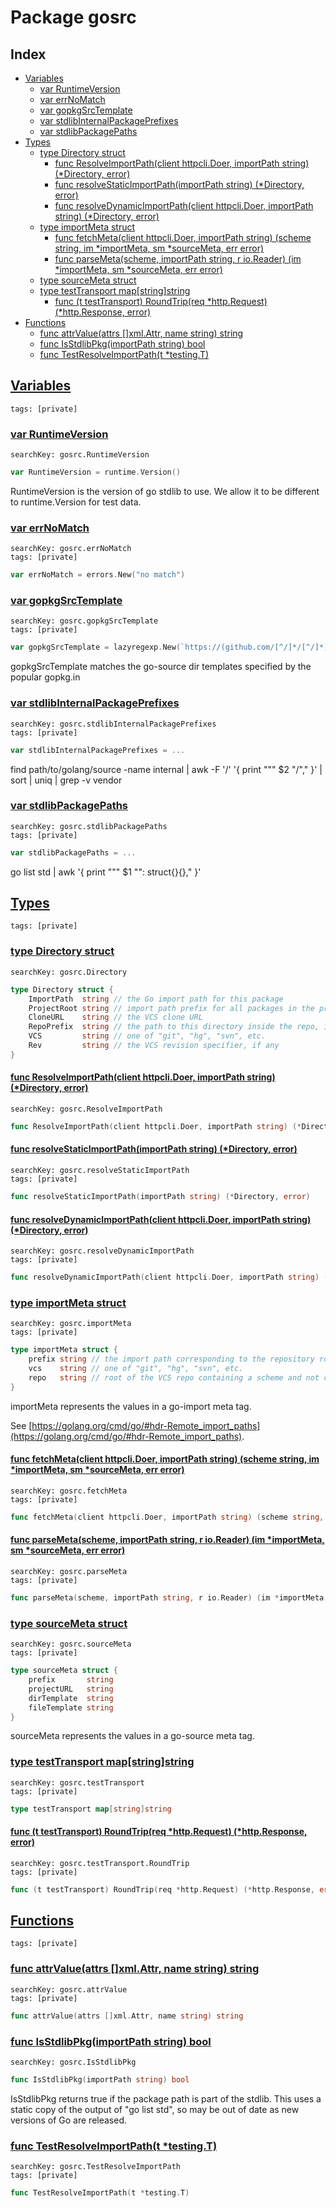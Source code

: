 # Package gosrc

## Index

* [Variables](#var)
    * [var RuntimeVersion](#RuntimeVersion)
    * [var errNoMatch](#errNoMatch)
    * [var gopkgSrcTemplate](#gopkgSrcTemplate)
    * [var stdlibInternalPackagePrefixes](#stdlibInternalPackagePrefixes)
    * [var stdlibPackagePaths](#stdlibPackagePaths)
* [Types](#type)
    * [type Directory struct](#Directory)
        * [func ResolveImportPath(client httpcli.Doer, importPath string) (*Directory, error)](#ResolveImportPath)
        * [func resolveStaticImportPath(importPath string) (*Directory, error)](#resolveStaticImportPath)
        * [func resolveDynamicImportPath(client httpcli.Doer, importPath string) (*Directory, error)](#resolveDynamicImportPath)
    * [type importMeta struct](#importMeta)
        * [func fetchMeta(client httpcli.Doer, importPath string) (scheme string, im *importMeta, sm *sourceMeta, err error)](#fetchMeta)
        * [func parseMeta(scheme, importPath string, r io.Reader) (im *importMeta, sm *sourceMeta, err error)](#parseMeta)
    * [type sourceMeta struct](#sourceMeta)
    * [type testTransport map[string]string](#testTransport)
        * [func (t testTransport) RoundTrip(req *http.Request) (*http.Response, error)](#testTransport.RoundTrip)
* [Functions](#func)
    * [func attrValue(attrs []xml.Attr, name string) string](#attrValue)
    * [func IsStdlibPkg(importPath string) bool](#IsStdlibPkg)
    * [func TestResolveImportPath(t *testing.T)](#TestResolveImportPath)


## <a id="var" href="#var">Variables</a>

```
tags: [private]
```

### <a id="RuntimeVersion" href="#RuntimeVersion">var RuntimeVersion</a>

```
searchKey: gosrc.RuntimeVersion
```

```Go
var RuntimeVersion = runtime.Version()
```

RuntimeVersion is the version of go stdlib to use. We allow it to be different to runtime.Version for test data. 

### <a id="errNoMatch" href="#errNoMatch">var errNoMatch</a>

```
searchKey: gosrc.errNoMatch
tags: [private]
```

```Go
var errNoMatch = errors.New("no match")
```

### <a id="gopkgSrcTemplate" href="#gopkgSrcTemplate">var gopkgSrcTemplate</a>

```
searchKey: gosrc.gopkgSrcTemplate
tags: [private]
```

```Go
var gopkgSrcTemplate = lazyregexp.New(`https://(github.com/[^/]*/[^/]*)/tree/([^/]*)\{/dir\}`)
```

gopkgSrcTemplate matches the go-source dir templates specified by the popular gopkg.in 

### <a id="stdlibInternalPackagePrefixes" href="#stdlibInternalPackagePrefixes">var stdlibInternalPackagePrefixes</a>

```
searchKey: gosrc.stdlibInternalPackagePrefixes
tags: [private]
```

```Go
var stdlibInternalPackagePrefixes = ...
```

find path/to/golang/source -name internal | awk -F '/' '{ print "\"" $2 "/\"," }' | sort | uniq | grep -v vendor 

### <a id="stdlibPackagePaths" href="#stdlibPackagePaths">var stdlibPackagePaths</a>

```
searchKey: gosrc.stdlibPackagePaths
tags: [private]
```

```Go
var stdlibPackagePaths = ...
```

go list std | awk '{ print "\"" $1 "\": struct{}{}," }' 

## <a id="type" href="#type">Types</a>

```
tags: [private]
```

### <a id="Directory" href="#Directory">type Directory struct</a>

```
searchKey: gosrc.Directory
```

```Go
type Directory struct {
	ImportPath  string // the Go import path for this package
	ProjectRoot string // import path prefix for all packages in the project
	CloneURL    string // the VCS clone URL
	RepoPrefix  string // the path to this directory inside the repo, if set
	VCS         string // one of "git", "hg", "svn", etc.
	Rev         string // the VCS revision specifier, if any
}
```

#### <a id="ResolveImportPath" href="#ResolveImportPath">func ResolveImportPath(client httpcli.Doer, importPath string) (*Directory, error)</a>

```
searchKey: gosrc.ResolveImportPath
```

```Go
func ResolveImportPath(client httpcli.Doer, importPath string) (*Directory, error)
```

#### <a id="resolveStaticImportPath" href="#resolveStaticImportPath">func resolveStaticImportPath(importPath string) (*Directory, error)</a>

```
searchKey: gosrc.resolveStaticImportPath
tags: [private]
```

```Go
func resolveStaticImportPath(importPath string) (*Directory, error)
```

#### <a id="resolveDynamicImportPath" href="#resolveDynamicImportPath">func resolveDynamicImportPath(client httpcli.Doer, importPath string) (*Directory, error)</a>

```
searchKey: gosrc.resolveDynamicImportPath
tags: [private]
```

```Go
func resolveDynamicImportPath(client httpcli.Doer, importPath string) (*Directory, error)
```

### <a id="importMeta" href="#importMeta">type importMeta struct</a>

```
searchKey: gosrc.importMeta
tags: [private]
```

```Go
type importMeta struct {
	prefix string // the import path corresponding to the repository root
	vcs    string // one of "git", "hg", "svn", etc.
	repo   string // root of the VCS repo containing a scheme and not containing a .vcs qualifier
}
```

importMeta represents the values in a go-import meta tag. 

See [https://golang.org/cmd/go/#hdr-Remote_import_paths](https://golang.org/cmd/go/#hdr-Remote_import_paths). 

#### <a id="fetchMeta" href="#fetchMeta">func fetchMeta(client httpcli.Doer, importPath string) (scheme string, im *importMeta, sm *sourceMeta, err error)</a>

```
searchKey: gosrc.fetchMeta
tags: [private]
```

```Go
func fetchMeta(client httpcli.Doer, importPath string) (scheme string, im *importMeta, sm *sourceMeta, err error)
```

#### <a id="parseMeta" href="#parseMeta">func parseMeta(scheme, importPath string, r io.Reader) (im *importMeta, sm *sourceMeta, err error)</a>

```
searchKey: gosrc.parseMeta
tags: [private]
```

```Go
func parseMeta(scheme, importPath string, r io.Reader) (im *importMeta, sm *sourceMeta, err error)
```

### <a id="sourceMeta" href="#sourceMeta">type sourceMeta struct</a>

```
searchKey: gosrc.sourceMeta
tags: [private]
```

```Go
type sourceMeta struct {
	prefix       string
	projectURL   string
	dirTemplate  string
	fileTemplate string
}
```

sourceMeta represents the values in a go-source meta tag. 

### <a id="testTransport" href="#testTransport">type testTransport map[string]string</a>

```
searchKey: gosrc.testTransport
tags: [private]
```

```Go
type testTransport map[string]string
```

#### <a id="testTransport.RoundTrip" href="#testTransport.RoundTrip">func (t testTransport) RoundTrip(req *http.Request) (*http.Response, error)</a>

```
searchKey: gosrc.testTransport.RoundTrip
tags: [private]
```

```Go
func (t testTransport) RoundTrip(req *http.Request) (*http.Response, error)
```

## <a id="func" href="#func">Functions</a>

```
tags: [private]
```

### <a id="attrValue" href="#attrValue">func attrValue(attrs []xml.Attr, name string) string</a>

```
searchKey: gosrc.attrValue
tags: [private]
```

```Go
func attrValue(attrs []xml.Attr, name string) string
```

### <a id="IsStdlibPkg" href="#IsStdlibPkg">func IsStdlibPkg(importPath string) bool</a>

```
searchKey: gosrc.IsStdlibPkg
```

```Go
func IsStdlibPkg(importPath string) bool
```

IsStdlibPkg returns true if the package path is part of the stdlib. This uses a static copy of the output of "go list std", so may be out of date as new versions of Go are released. 

### <a id="TestResolveImportPath" href="#TestResolveImportPath">func TestResolveImportPath(t *testing.T)</a>

```
searchKey: gosrc.TestResolveImportPath
tags: [private]
```

```Go
func TestResolveImportPath(t *testing.T)
```

